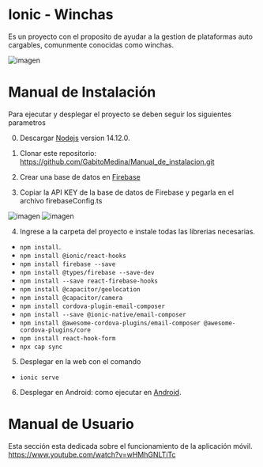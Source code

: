 # Ionic - Winchas
Es un proyecto con el proposito de ayudar a la gestion de plataformas auto cargables, comunmente conocidas como winchas.

![imagen](https://user-images.githubusercontent.com/20603961/221480827-f8ce197c-48ce-44bb-a2ef-5336b93e3d33.png)

# Manual de Instalación
<p>Para ejecutar y desplegar el proyecto se deben seguir los siguientes parametros</p>

0) Descargar [Nodejs](https://nodejs.org/es/) version 14.12.0.
1) Clonar este repositorio: 
https://github.com/GabitoMedina/Manual_de_instalacion.git

2) Crear una base de datos en [Firebase](https://firebase.google.com/)
3) Copiar la API KEY de la base de datos de Firebase y pegarla en el archivo firebaseConfig.ts

 ![imagen](https://user-images.githubusercontent.com/20603961/221484907-cdfe661a-196a-4e4b-93ff-cb10d360b9e4.png)
 ![imagen](https://user-images.githubusercontent.com/20603961/221485694-61a811ec-66b3-4c21-b19e-02461aaa933e.png)



4) Ingrese a la carpeta del proyecto e instale todas las librerias necesarias.
* `npm install`.
* `npm install @ionic/react-hooks`
* `npm install firebase --save`
* `npm install @types/firebase --save-dev`
* `npm install --save react-firebase-hooks`
* `npm install @capacitor/geolocation`
* `npm install @capacitor/camera`
* `npm install cordova-plugin-email-composer`
* `npm install --save @ionic-native/email-composer`
* `npm install @awesome-cordova-plugins/email-composer @awesome-cordova-plugins/core`
* `npm install react-hook-form`
* `npx cap sync`
5) Desplegar en la web con el comando 
* `ionic serve`
6) Desplegar en Android: como ejecutar en [Android](https://ionicframework.com/docs/building/running).
# Manual de Usuario
Esta sección esta dedicada sobre el funcionamiento de la aplicación móvil.
https://www.youtube.com/watch?v=wHMhGNLTiTc


